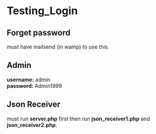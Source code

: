 # Testing_Login

## Forget password
must have mailsend (in wamp) to use this.

## Admin
**username:** admin\
**password:** Admin1999

## Json Receiver
must run **server.php** first then run **json_receiver1.php** and **json_receiver2.php**.
